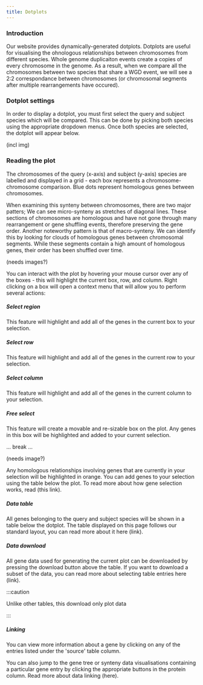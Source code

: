 ```yaml
---
title: Dotplots
---
```


### Introduction

Our website provides dynamically-generated dotplots. Dotplots are useful for visualising the ohnologous relationships between chromosomes from different species. Whole genome duplicaiton events create a copies of every chromosome in the genome. As a result, when we compare all the chromosomes between two species that share a WGD event, we will see a 2:2 correspondance between chromosomes (or chromosomal segments after multiple rearrangements have occured).

### Dotplot settings

In order to display a dotplot, you must first select the query and subject species which will be compared. This can be done by picking both species using the appropriate dropdown menus. Once both species are selected, the dotplot will appear below.

(incl img)

### Reading the plot

The chromosomes of the query (x-axis) and subject (y-axis) species are labelled and displayed in a grid - each box represents a chromosome-chromosome comparison. Blue dots represent homologous genes between chromosomes. 

When examining this synteny between chromosomes, there are two major patters; We can see micro-synteny as stretches of diagonal lines. These sections of chromosomes are homologous and have not gone through many rearrangement or gene shuffling events, therefore preserving the gene order. Another noteworthy pattern is that of macro-synteny. We can identify this by looking for clouds of homologous genes between chromosomal segments. While these segments contain a high amount of homologous genes, their order has been shuffled over time.

(needs images?)

You can interact with the plot by hovering your mouse cursor over any of the boxes - this will highlight the current box, row, and column. Right clicking on a box will open a context menu that will allow you to perform several actions:

##### Select region

This feature will highlight and add all of the genes in the current box to your selection.

##### Select row

This feature will highlight and add all of the genes in the current row to your selection.

##### Select column

This feature will highlight and add all of the genes in the current column to your selection.

##### Free select

This feature will create a movable and re-sizable box on the plot. Any genes in this box will be highlighted and added to your current selection.

... break ...

(needs image?)

Any homologous relationships involving genes that are currently in your selection will be highlighted in orange. You can add genes to your selection using the table below the plot. To read more about how gene selection works, read (this link).

##### Data table

All genes belonging to the query and subject species will be shown in a table below the dotplot. The table displayed on this page follows our standard layout, you can read more about it here (link).

##### Data download

All gene data used for generating the current plot can be downloaded by pressing the download button above the table. If you want to download a subset of the data, you can read more about selecting table entries here (link).

:::caution

Unlike other tables, this download only plot data

:::

##### Linking

You can view more information about a gene by clicking on any of the entries listed under the 'source' table column.

You can also jump to the gene tree or synteny data visualisations containing a particular gene entry by clicking the appropriate buttons in the protein column. Read more about data linking (here).
